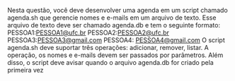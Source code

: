 Nesta questão, você deve desenvolver uma agenda em um script chamado agenda.sh que gerencie nomes e e-mails em um arquivo de texto. Esse arquivo de texto deve ser chamado agenda.db e tem o seguinte formato:
PESSOA1:PESSOA1@ufc.br
PESSOA2:PESSOA2@ufc.br
PESSOA3:PESSOA3@gmail.com
PESSOA4: PESSOA4@gmail.com
O script agenda.sh deve suportar três operações: adicionar, remover, listar. A operação, os nomes e e-mails devem ser passados por parâmetros. Além disso, o script deve avisar quando o arquivo agenda.db for criado pela primeira vez

